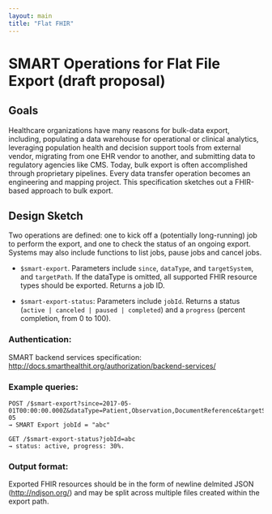 ```yaml
---
layout: main
title: "Flat FHIR"
---
```


# SMART Operations for Flat File Export (draft proposal)

## Goals

Healthcare organizations have many reasons for bulk-data export, including, populating a data warehouse for operational or clinical analytics, leveraging population health and decision support tools from external vendor, migrating from one EHR vendor to another, and submitting data to regulatory agencies like CMS. Today, bulk export is often accomplished through proprietary pipelines. Every data transfer operation becomes an engineering and mapping project. This specification sketches out a FHIR-based approach to bulk export.

## Design Sketch

Two operations are defined: one to kick off a (potentially long-running) job to
perform the export, and one to check the status of an ongoing export. Systems may also include functions to list jobs, pause jobs and cancel jobs.


* `$smart-export`. Parameters include `since`, `dataType`, and `targetSystem`, and `targetPath`. If the dataType is omitted, all supported FHIR resource types should be exported. Returns a job ID.

* `$smart-export-status`: Parameters include `jobId`. Returns a status (`active | canceled | paused | completed`) and a `progress` (percent completion, from 0 to 100).

### Authentication:

SMART backend services specification: http://docs.smarthealthit.org/authorization/backend-services/

### Example queries:

```
POST /$smart-export?since=2017-05-01T00:00:00.000Z&dataType=Patient,Observation,DocumentReference&targetSystem=local&targetPath=server3/exports/may-05
→ SMART Export jobId = "abc"
```

```
GET /$smart-export-status?jobId=abc
→ status: active, progress: 30%.
```

### Output format:

Exported FHIR resources should be in the form of newline delmited JSON (http://ndjson.org/) and may be split across multiple files created within the export path.

